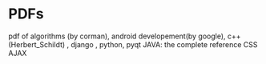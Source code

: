# PDFs
pdf of
algorithms (by corman), 
android developement(by google), 
c++ (Herbert_Schildt) ,
django , 
python, 
pyqt
JAVA: the complete reference 
CSS
AJAX
